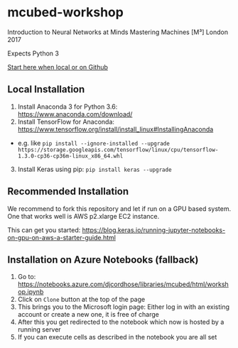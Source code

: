 # mcubed-workshop
Introduction to Neural Networks at Minds Mastering Machines [M³] London 2017

Expects Python 3

[Start here when local or on Github](workshop.ipynb)


## Local Installation

1. Install Anaconda 3 for Python 3.6: https://www.anaconda.com/download/
1. Install TensorFlow for Anaconda: https://www.tensorflow.org/install/install_linux#InstallingAnaconda
  * e.g. like ```pip install --ignore-installed --upgrade https://storage.googleapis.com/tensorflow/linux/cpu/tensorflow-1.3.0-cp36-cp36m-linux_x86_64.whl```
3. Install Keras using pip: ```pip install keras --upgrade```     


## Recommended Installation

We recommend to fork this repository and let if run on a GPU based system. One that works well is AWS p2.xlarge EC2 instance.

This can get you started: https://blog.keras.io/running-jupyter-notebooks-on-gpu-on-aws-a-starter-guide.html

## Installation on Azure Notebooks (fallback)

1. Go to: https://notebooks.azure.com/djcordhose/libraries/mcubed/html/workshop.ipynb
1. Click on `Clone` button at the top of the page
1. This brings you to the Microsoft login page: Either log in with an existing account or create a new one, it is free of charge
1. After this you get redirected to the notebook which now is hosted by a running server
1. If you can execute cells as described in the notebook you are all set

